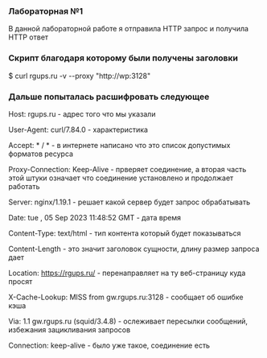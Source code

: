 ### Лабораторная №1
 В данной лабораторной работе я отправила HTTP запрос и получила HTTP ответ
 ### Скрипт благодаря которому были получены заголовки
$ curl rgups.ru -v --proxy "http://wp:3128"
### Дальше попыталась расшифровать следующее
Host: rgups.ru - адрес того что мы указали

User-Agent: curl/7.84.0 - характеристика

Accept: * / * - в интернете написано что это список допустимых форматов ресурса

Proxy-Connection: Keep-Alive -  прверяет соединение, а вторая часть этой штуки означает что соединение установлено и продолжает работать

Server: nginx/1.19.1 - решает какой сервер будет запрос обрабатывать

Date: tue , 05 Sep 2023 11:48:52 GMT - дата время

Content-Type: text/html - тип контента который будет показываться

Content-Length - это значит заголовок сущности, длину размер запроса дает

Location: https://rgups.ru/ - перенаправляет на ту веб-страницу куда просят


X-Cache-Lookup: MISS from gw.rgups.ru:3128 - сообщает об ошибке кэша

Via: 1.1 gw.rgups.ru (squid/3.4.8) - ослеживает пересылки сообщений, избежания зацикливания запросов

Connection: keep-alive - было уже такое, соединение есть